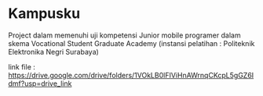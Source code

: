 # Kampusku
Project dalam memenuhi uji kompetensi Junior mobile programer dalam skema Vocational Student Graduate Academy (instansi pelatihan : Politeknik Elektronika Negri Surabaya)

link file : https://drive.google.com/drive/folders/1VOkLB0lFIViHnAWrnqCKcpL5gGZ6Idmf?usp=drive_link
